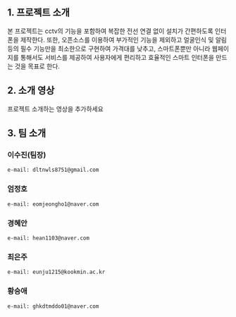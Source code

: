 ## 1. 프로젝트 소개

 본 프로젝트는 cctv의 기능을 포함하여 복잡한 전선 연결 없이 설치가 간편하도록 인터폰을 제작한다. 또한, 오픈소스를 이용하여 부가적인 기능을 제외하고 얼굴인식 및 알림 등의 필수 기능만을 최소한으로 구현하여 가격대를 낮추고, 스마트폰뿐만 아니라 웹페이지를 통해서도 서비스를 제공하여 사용자에게 편리하고 효율적인 스마트 인터폰을 만드는 것을 목표로 한다.

## 2. 소개 영상

프로젝트 소개하는 영상을 추가하세요

## 3. 팀 소개


### 이수진(팀장)
```
e-mail: dltnwls8751@gmail.com
```

### 엄정호
```
e-mail: eomjeongho1@naver.com
```

### 경혜안
```
e-mail: hean1103@naver.com 
```

### 최은주
```
e-mail: eunju1215@kookmin.ac.kr 
```

### 황승애
```
e-mail: ghkdtmddo01@naver.com
```

